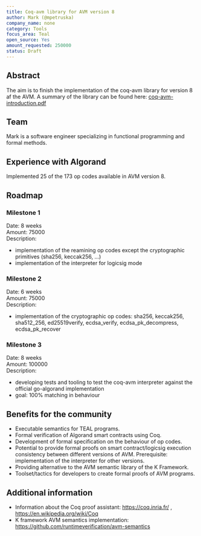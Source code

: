 ```yaml
---
title: Coq-avm library for AVM version 8
author: Mark (@mpetruska)
company_name: none
category: Tools
focus_area: Teal
open_source: Yes
amount_requested: 250000
status: Draft
---
```


## Abstract
The aim is to finish the implementation of the coq-avm library for version 8 af the AVM. A summary of
the library can be found here: [coq-avm-introduction.pdf][1]

[1]: coq-avm-introduction.pdf

## Team
Mark is a software engineer specializing in functional programming and formal methods.

## Experience with Algorand
Implemented 25 of the 173 op codes available in AVM version 8.

## Roadmap

### Milestone 1
Date: 8 weeks  
Amount: 75000  
Description:
  - implementation of the reamining op codes except the cryptographic primitives (sha256, keccak256, ...)
  - implementation of the interpreter for logicsig mode

### Milestone 2
Date: 6 weeks  
Amount: 75000  
Description:
  - implementation of the cryptographic op codes: sha256, keccak256, sha512_256, ed25519verify, ecdsa_verify,
    ecdsa_pk_decompress, ecdsa_pk_recover

### Milestone 3
Date: 8 weeks  
Amount: 100000  
Description:
  - developing tests and tooling to test the coq-avm interpreter against the official go-algorand implementation
  - goal: 100% matching in behaviour

## Benefits for the community
- Executable semantics for TEAL programs.
- Formal verification of Algorand smart contracts using Coq.
- Development of formal specification on the behaviour of op codes.
- Potential to provide formal proofs on smart contract/logicsig execution consistency between
  different versions of AVM. Prerequisite: implementation of the interpreter for other versions.
- Providing alternative to the AVM semantic library of the K Framework.
- Toolset/tactics for developers to create formal proofs of AVM programs.

## Additional information
- Information about the Coq proof assistant: https://coq.inria.fr/ , https://en.wikipedia.org/wiki/Coq
- K framework AVM semantics implementation: https://github.com/runtimeverification/avm-semantics
